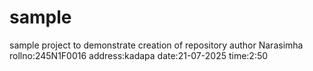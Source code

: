# sample
sample project to demonstrate creation of repository
author Narasimha
rollno:245N1F0016
address:kadapa
date:21-07-2025
time:2:50
